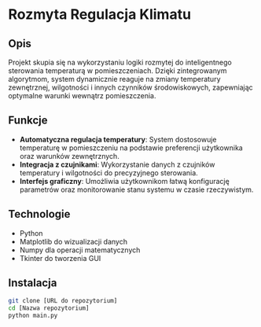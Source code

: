# Rozmyta Regulacja Klimatu

## Opis
Projekt skupia się na wykorzystaniu logiki rozmytej do inteligentnego sterowania temperaturą w pomieszczeniach. Dzięki zintegrowanym algorytmom, system dynamicznie reaguje na zmiany temperatury zewnętrznej, wilgotności i innych czynników środowiskowych, zapewniając optymalne warunki wewnątrz pomieszczenia.

## Funkcje
- **Automatyczna regulacja temperatury**: System dostosowuje temperaturę w pomieszczeniu na podstawie preferencji użytkownika oraz warunków zewnętrznych.
- **Integracja z czujnikami**: Wykorzystanie danych z czujników temperatury i wilgotności do precyzyjnego sterowania.
- **Interfejs graficzny**: Umożliwia użytkownikom łatwą konfigurację parametrów oraz monitorowanie stanu systemu w czasie rzeczywistym.

## Technologie
- Python
- Matplotlib do wizualizacji danych
- Numpy dla operacji matematycznych
- Tkinter do tworzenia GUI

## Instalacja
```bash
git clone [URL do repozytorium]
cd [Nazwa repozytorium]
python main.py
